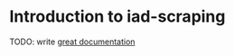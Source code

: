 # Introduction to iad-scraping

TODO: write [great documentation](http://jacobian.org/writing/what-to-write/)

